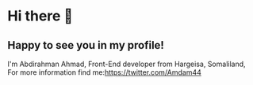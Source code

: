 # Hi there 👋 
## Happy to see you in my profile!


I'm Abdirahman Ahmad, Front-End developer from Hargeisa, Somaliland,     
For more information find me:https://twitter.com/Amdam44
